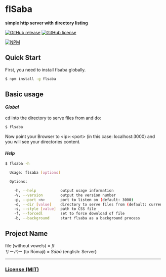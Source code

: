 flSaba
======
**simple http server with directory listing**

[![GitHub release](https://img.shields.io/github/release/petoem/flsaba.svg?style=flat-square)](https://github.com/petoem/flsaba/releases)
[![GitHub license](https://img.shields.io/badge/license-MIT-blue.svg?style=flat-square)](https://github.com/petoem/flsaba/blob/master/LICENSE)  

[![NPM](https://nodei.co/npm/flsaba.png?downloads=true)](https://www.npmjs.com/package/flsaba)

## Quick Start
First, you need to install flsaba globally.

```sh
$ npm install -g flsaba
```

Basic usage
-----------

#### *Global*

cd into the directory to serve files from and do:

```sh
$ flsaba
```
Now point your Browser to &lt;ip&gt;:&lt;port&gt; (in this case: localhost:3000) and you will see your directories content.

#### *Help*
```sh
$ flsaba -h

  Usage: flsaba [options]

  Options:

    -h, --help           output usage information
    -V, --version        output the version number
    -p, --port <n>       port to listen on (default: 3000)
    -d, --dir [value]    directory to serve files from (default: current working directory)
    -s, --style [value]  path to CSS file
    -f, --forcedl        set to force download of file
    -b, --background     start flsaba as a background process

```

Project Name
----
file (without vowels) = *fl*  
サーバー (to Rōmaji) = *Sābā* (english: Server)

--------------------------

### [License (MIT)](LICENSE)
